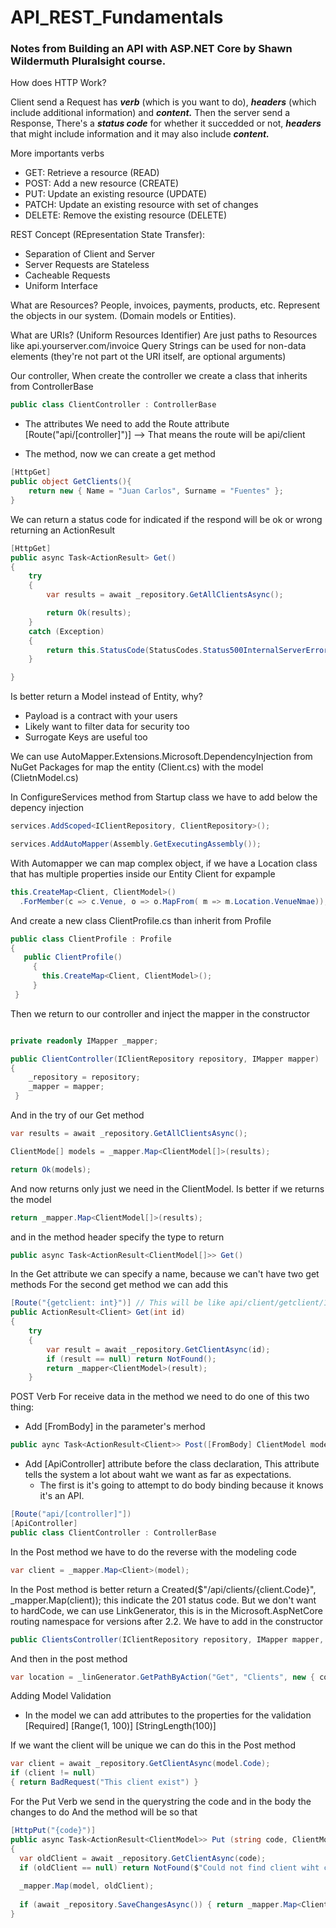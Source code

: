 # API_REST_Fundamentals
### Notes from Building an API with ASP.NET Core by Shawn Wildermuth Pluralsight course.

How does HTTP Work?

Client send a Request has **_verb_** (which is you want to do), **_headers_** (which include additional information) and **_content._**
Then the server send a Response, There's a **_status code_** for whether it succedded or not, **_headers_** that might include information and it may also include **_content._**

More importants verbs
- GET: Retrieve a resource (READ)
- POST: Add a new resource (CREATE)
- PUT: Update an existing resource (UPDATE)
- PATCH: Update an existing resource with set of changes
- DELETE: Remove the existing resource (DELETE)

REST Concept (REpresentation State Transfer):
- Separation of Client and Server
- Server Requests are Stateless
- Cacheable Requests
- Uniform Interface

What are Resources? People, invoices, payments, products, etc. Represent the objects in our system. (Domain models or Entities).

What are URIs? (Uniform Resources Identifier) Are just paths to Resources like api.yourserver.com/invoice
Query Strings can be used for non-data elements (they're not part ot the URI itself, are optional arguments)

Our controller, When create the controller we create a class that inherits from ControllerBase

```C#
public class ClientController : ControllerBase
```

 - The attributes
 We need to add the Route attribute
 [Route("api/[controller]")] --> That means the route will be api/client
 
 - The method, now we can create a get method
 
``` C#
[HttpGet]
public object GetClients(){
    return new { Name = "Juan Carlos", Surname = "Fuentes" };
}
```
 
We can return a status code for indicated if the respond will be ok or wrong returning an ActionResult
 
```C#
[HttpGet]
public async Task<ActionResult> Get()
{
    try
    {
        var results = await _repository.GetAllClientsAsync();

        return Ok(results);
    }
    catch (Exception)
    {
        return this.StatusCode(StatusCodes.Status500InternalServerError, "Database Failed")
    }

}
```
 
Is better return a Model instead of Entity, why?

  - Payload is a contract with your users
  - Likely want to filter data for security too
  - Surrogate Keys are useful too
  
 We can use AutoMapper.Extensions.Microsoft.DependencyInjection from NuGet Packages for map the entity (Client.cs) with the model (ClietnModel.cs)
 
 In ConfigureServices method from Startup class we have to add below the depency injection
 
 ```C#
 services.AddScoped<IClientRepository, ClientRepository>();
 
 services.AddAutoMapper(Assembly.GetExecutingAssembly());
 ```
 
With Automapper we can map complex object, if we have a Location class that has multiple properties inside our Entity Client for expample

```C#
this.CreateMap<Client, ClientModel>()
  .ForMember(c => c.Venue, o => o.MapFrom( m => m.Location.VenueNmae));
```

And create a new class ClientProfile.cs than inherit from Profile
 
 ```C#
 public class ClientProfile : Profile
 {
    public ClientProfile()
      {
        this.CreateMap<Client, ClientModel>();
      }
  }
```

Then we return to our controller and inject the mapper in the constructor

```C#

private readonly IMapper _mapper;

public ClientController(IClientRepository repository, IMapper mapper)
{
    _repository = repository;
    _mapper = mapper;
 }
 ```
 
 And in the try of our Get method
 
 ```C#
 var results = await _repository.GetAllClientsAsync();

ClientMode[] models = _mapper.Map<ClientModel[]>(results);

return Ok(models);
```
      
And now returns only just we need in the ClientModel.  Is better if we returns the model

```C#
return _mapper.Map<ClientModel[]>(results);
```

and in the method header specify the type to return

```C#
public async Task<ActionResult<ClientModel[]>> Get()
```

In the Get attribute we can specify a name, because we can't have two get methods
For the second get method we can add this

```C#
[Route("{getclient: int}")] // This will be like api/client/getclient/1
public ActionResult<Client> Get(int id)
{
    try
    {
        var result = await _repository.GetClientAsync(id);
        if (result == null) return NotFound();
        return _mapper<ClientModel>(result);
    }
```

POST Verb
For receive data in the method we need to do one of this two thing:
 - Add [FromBody] in the parameter's merhod
 
 ```C#
 public aync Task<ActionResult<Client>> Post([FromBody] ClientModel model)
 ```
 
 - Add [ApiController] attribute before the class declaration, This attribute tells the system a lot about waht we want as far as expectations.
   - The first is it's going to attempt to do body binding because it knows it's an API.
   
```C#
[Route("api/[controller]"])
[ApiController]
public class ClientController : ControllerBase
```

In the Post method we have to do the reverse with the modeling code

```C#
var client = _mapper.Map<Client>(model);
```

In the Post method is better return a Created($"/api/clients/{client.Code}", _mapper.Map<ClientModel>(client)); this indicate the 201 status code.
But we don't want to hardCode, we can use LinkGenerator, this is in the Microsoft.AspNetCore routing namespace for versions after 2.2.
We have to add in the constructor
 
```C#
public ClientsController(IClientRepository repository, IMapper mapper, LinkGenerator linkGenerator)
```

And then in the post method

```C#
var location = _linGenerator.GetPathByAction("Get", "Clients", new { code = model.Code });
```

Adding Model Validation
 - In the model we can add attributes to the properties for the validation
 [Required]
 [Range(1, 100)]
 [StringLength(100)]
 
If we want the client will be unique we can do this in the Post method

```C#
var client = await _repository.GetClientAsync(model.Code);
if (client != null)
{ return BadRequest("This client exist") }
```

For the Put Verb we send in the querystring the code and in the body the changes to do
And the method will be so that

```C#
[HttpPut("{code}")]
public async Task<ActionResult<ClientModel>> Put (string code, ClientModel model)
{
  var oldClient = await _repository.GetClientAsync(code);
  if (oldClient == null) return NotFound($"Could not find client wiht code of {code}");
  
  _mapper.Map(model, oldClient);
  
  if (await _repository.SaveChangesAsync()) { return _mapper.Map<ClientModel>(oldClient); }
}
```


















